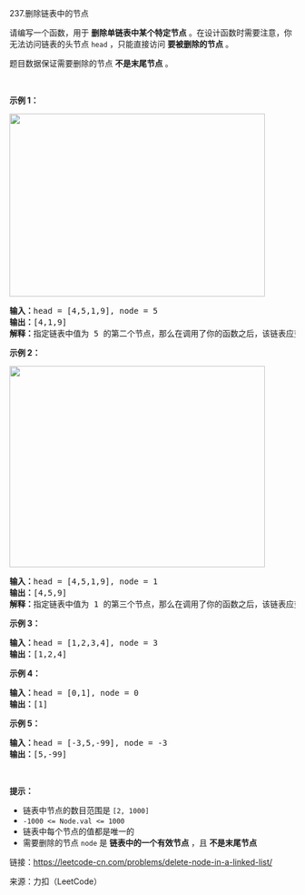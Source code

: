<!DOCTYPE html>
<html lang="en">
<head>
    <meta charset="UTF-8">
</head>
<body>
<p>237.删除链表中的节点<p>
<p>请编写一个函数，用于 <strong>删除单链表中某个特定节点</strong> 。在设计函数时需要注意，你无法访问链表的头节点&nbsp;<code>head</code> ，只能直接访问 <strong>要被删除的节点</strong> 。</p>

<p>题目数据保证需要删除的节点 <strong>不是末尾节点</strong> 。</p>

<p>&nbsp;</p>

<p><strong>示例 1：</strong></p>
<img alt="" src="https://assets.leetcode.com/uploads/2020/09/01/node1.jpg" style="width: 450px; height: 322px;" />
<pre>
<strong>输入：</strong>head = [4,5,1,9], node = 5
<strong>输出：</strong>[4,1,9]
<strong>解释：</strong>指定链表中值为&nbsp;5&nbsp;的第二个节点，那么在调用了你的函数之后，该链表应变为 4 -&gt; 1 -&gt; 9
</pre>

<p><strong>示例 2：</strong></p>
<img alt="" src="https://assets.leetcode.com/uploads/2020/09/01/node2.jpg" style="width: 450px; height: 354px;" />
<pre>
<strong>输入：</strong>head = [4,5,1,9], node = 1
<strong>输出：</strong>[4,5,9]
<strong>解释：</strong>指定链表中值为&nbsp;1&nbsp;的第三个节点，那么在调用了你的函数之后，该链表应变为 4 -&gt; 5 -&gt; 9</pre>

<p><strong>示例 3：</strong></p>

<pre>
<strong>输入：</strong>head = [1,2,3,4], node = 3
<strong>输出：</strong>[1,2,4]
</pre>

<p><strong>示例 4：</strong></p>

<pre>
<strong>输入：</strong>head = [0,1], node = 0
<strong>输出：</strong>[1]
</pre>

<p><strong>示例 5：</strong></p>

<pre>
<strong>输入：</strong>head = [-3,5,-99], node = -3
<strong>输出：</strong>[5,-99]
</pre>

<p>&nbsp;</p>

<p><strong>提示：</strong></p>

<ul>
	<li>链表中节点的数目范围是 <code>[2, 1000]</code></li>
	<li><code>-1000 &lt;= Node.val &lt;= 1000</code></li>
	<li>链表中每个节点的值都是唯一的</li>
	<li>需要删除的节点 <code>node</code> 是 <strong>链表中的一个有效节点</strong> ，且 <strong>不是末尾节点</strong></li>
</ul>

<p>链接：<a href="https://leetcode-cn.com/problems/delete-node-in-a-linked-list/" target=\"_blank\">https://leetcode-cn.com/problems/delete-node-in-a-linked-list/</a></p>
<p>来源：力扣（LeetCode）</p>
</body>
</html>